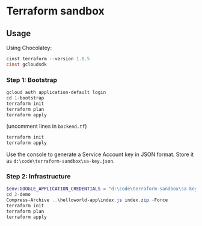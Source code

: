 # Terraform sandbox

## Usage

Using Chocolatey:

```powershell
cinst terraform --version 1.0.5
cinst gcloudsdk
```

### Step 1: Bootstrap

```powershell
gcloud auth application-default login
cd 1-bootstrap
terraform init
terraform plan
terraform apply
```

(uncomment lines in `backend.tf`)

```powershell
terraform init
terraform apply
```

Use the console to generate a Service Account key in JSON format. Store it as `d:\code\terraform-sandbox\sa-key.json`.

### Step 2: Infrastructure

```powershell
$env:GOOGLE_APPLICATION_CREDENTIALS = "d:\code\terraform-sandbox\sa-key.json"
cd 2-demo
Compress-Archive ..\helloworld-app\index.js index.zip -Force
terraform init
terraform plan
terraform apply
```
